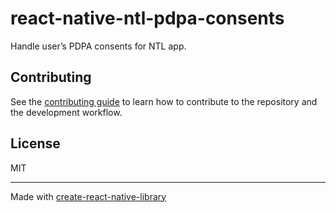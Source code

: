 # react-native-ntl-pdpa-consents

Handle user’s PDPA consents for NTL app.

<!-- ## Installation

```sh
npm install react-native-ntl-pdpa-consents
```

## Usage

```js
import { multiply } from 'react-native-ntl-pdpa-consents';

// ...

const result = await multiply(3, 7);
``` -->

## Contributing

See the [contributing guide](CONTRIBUTING.md) to learn how to contribute to the repository and the development workflow.

## License

MIT

---

Made with [create-react-native-library](https://github.com/callstack/react-native-builder-bob)
